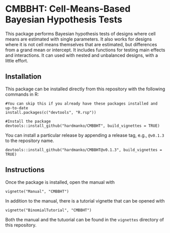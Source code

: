 CMBBHT: Cell-Means-Based Bayesian Hypothesis Tests
=================

This package performs Bayesian hypothesis tests of designs where cell means are estimated with single parameters. It also works for designs where it is not cell means themselves that are estimated, but differences from a grand mean or intercept. It includes functions for testing main effects and interactions. It can used with nested and unbalanced designs, with a little effort.

Installation
------------

This package can be installed directly from this repository with the following commands in R:
```{r}
#You can skip this if you already have these packages installed and up-to-date
install.packages(c("devtools", "R.rsp"))

#Install the package
devtools::install_github("hardmanko/CMBBHT", build_vignettes = TRUE)
```

You can install a particular release by appending a release tag, e.g., `@v0.1.3` to the repository name.
```{r}
devtools::install_github("hardmanko/CMBBHT@v0.1.3", build_vignettes = TRUE)
```

Instructions
------------

Once the package is installed, open the manual with
```{r}
vignette("Manual", "CMBBHT")
```
In addition to the manual, there is a tutorial vignette that can be opened with
```{r}
vignette("BinomialTutorial", "CMBBHT")
```
Both the manual and the tutuorial can be found in the `vignettes` directory of this repository.